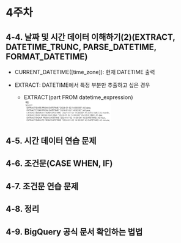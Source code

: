 # 4주차
## 4-4. 날짜 및 시간 데이터 이해하기(2)(EXTRACT, DATETIME_TRUNC, PARSE_DATETIME, FORMAT_DATETIME)
* CURRENT_DATETIME([time_zone]): 현재 DATETIME 출력

* EXTRACT: DATETIME에서 특정 부분만 추출하고 싶은 경우
  * EXTRACT(part FROM datetime_expression)
<br> <img src = "images/018_EXTRACT 예시.png" width="50%" height="50%">


## 4-5. 시간 데이터 연습 문제

## 4-6. 조건문(CASE WHEN, IF)

## 4-7. 조건문 연습 문제

## 4-8. 정리

## 4-9. BigQuery 공식 문서 확인하는 법법